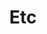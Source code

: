 ---
# Featured tags need to have either the `list` or `grid` layout (PRO only).
layout: list

# The title of the tag's page.
title: Etc

# The name of the tag, used in a post's front matter (e.g. tags: [<slug>]).
slug: Etc

# (Optional) Write a short (~150 characters) description of this featured tag.
description: >
  Posts written with Etc tag are gathered here.

# (Optional) You can disable grouping posts by date.
no_groups: true

# Exclude this example category from the sitemap.
# DON'T USE THIS SETTING IN YOUR CATEGORIES!
sitemap: false

# Set to to true if you want the category or tag to appear in the sidebar
menu: true

# Yujin TODO
# 아래의 옵션들이 사용 가능한 것으로 보인다. 아니라면 빠르게 튀자
order: 1
accent_color: '#268bd2'
accent_image: 
  background: '#202020'
  overlay: false
---